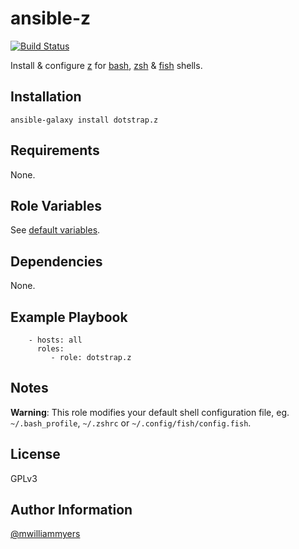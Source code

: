 ansible-z
=========
[![Build Status](https://travis-ci.org/dotstrap/ansible-z.svg?branch=master)](https://travis-ci.org/dotstrap/ansible-z)

Install & configure [z] for [bash], [zsh] & [fish] shells.

Installation
------------

```
ansible-galaxy install dotstrap.z
```

Requirements
------------

None.

Role Variables
--------------

See [default variables].

Dependencies
------------

None.

Example Playbook
----------------

```
    - hosts: all
      roles:
         - role: dotstrap.z
```

Notes
-----

__Warning__: This role modifies your default shell configuration file, eg.
`~/.bash_profile`, `~/.zshrc` or `~/.config/fish/config.fish`.

License
-------

GPLv3

Author Information
------------------

[@mwilliammyers]

[@mwilliammyers]: https://github.com/mwilliammyers
[aura]: https://github.com/aurapm/aura
[bash]: https://www.gnu.org/software/bash/manual/bashref.html
[default variables]: defaults/main.yml
[dotstrap]: https://github.com/mwilliammyers/dotstrap
[fasd]: https://github.com/clvv/fasd
[files]: files/
[fish]: http://fishshell.com/
[homebrew]: https://github.com/Homebrew/homebrew
[pure]: https://github.com/sindresorhus/pure
[variables]: vars/main.yml
[yaourt]: https://github.com/archlinuxfr/yaourt
[z]: https://github.com/rupa/z
[zsh]: http://zsh.sourceforge.net
